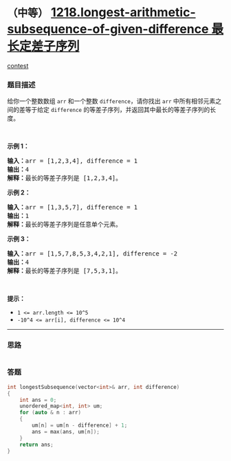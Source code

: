 # `（中等）` [1218.longest-arithmetic-subsequence-of-given-difference 最长定差子序列](https://leetcode-cn.com/problems/longest-arithmetic-subsequence-of-given-difference/)

[contest](https://leetcode-cn.com/contest/weekly-contest-157/problems/longest-arithmetic-subsequence-of-given-difference/)

### 题目描述
<p>给你一个整数数组&nbsp;<code>arr</code>&nbsp;和一个整数&nbsp;<code>difference</code>，请你找出&nbsp;<code>arr</code>&nbsp;中所有相邻元素之间的差等于给定&nbsp;<code>difference</code>&nbsp;的等差子序列，并返回其中最长的等差子序列的长度。</p>

<p>&nbsp;</p>

<p><strong>示例 1：</strong></p>

<pre><strong>输入：</strong>arr = [1,2,3,4], difference = 1
<strong>输出：</strong>4
<strong>解释：</strong>最长的等差子序列是 [1,2,3,4]。</pre>

<p><strong>示例&nbsp;2：</strong></p>

<pre><strong>输入：</strong>arr = [1,3,5,7], difference = 1
<strong>输出：</strong>1
<strong>解释：</strong>最长的等差子序列是任意单个元素。
</pre>

<p><strong>示例 3：</strong></p>

<pre><strong>输入：</strong>arr = [1,5,7,8,5,3,4,2,1], difference = -2
<strong>输出：</strong>4
<strong>解释：</strong>最长的等差子序列是 [7,5,3,1]。
</pre>

<p>&nbsp;</p>

<p><strong>提示：</strong></p>

<ul>
	<li><code>1 &lt;= arr.length &lt;= 10^5</code></li>
	<li><code>-10^4 &lt;= arr[i], difference &lt;= 10^4</code></li>
</ul>

            

---
### 思路
```
```



### 答题
``` C++
int longestSubsequence(vector<int>& arr, int difference) 
{
	int ans = 0;
	unordered_map<int, int> um;
	for (auto & n : arr)
	{
		um[n] = um[n - difference] + 1;
		ans = max(ans, um[n]);
	}
	return ans;
}
```




